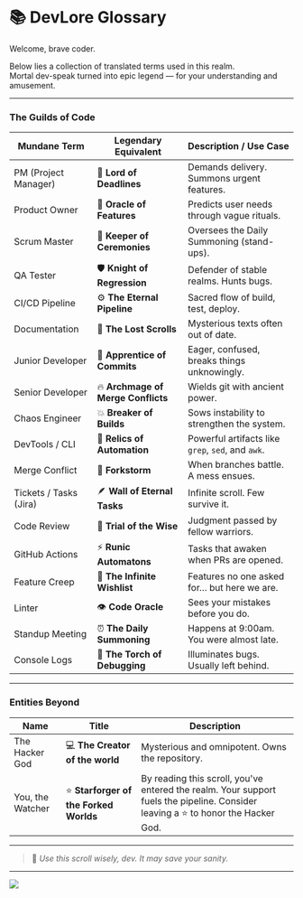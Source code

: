 # 📚 DevLore Glossary

Welcome, brave coder.

Below lies a collection of translated terms used in this realm.  
Mortal dev-speak turned into epic legend — for your understanding and amusement.

---

### The Guilds of Code

| Mundane Term              | Legendary Equivalent               | Description / Use Case                             |
|---------------------------|------------------------------------|----------------------------------------------------|
| PM (Project Manager)      | 🧿 **Lord of Deadlines**           | Demands delivery. Summons urgent features.         |
| Product Owner             | 🔮 **Oracle of Features**          | Predicts user needs through vague rituals.         |
| Scrum Master              | 📜 **Keeper of Ceremonies**        | Oversees the Daily Summoning (stand-ups).          |
| QA Tester                 | 🛡️ **Knight of Regression**        | Defender of stable realms. Hunts bugs.             |
| CI/CD Pipeline            | ⚙️ **The Eternal Pipeline**        | Sacred flow of build, test, deploy.                |
| Documentation             | 📖 **The Lost Scrolls**            | Mysterious texts often out of date.                |
| Junior Developer          | 🐣 **Apprentice of Commits**       | Eager, confused, breaks things unknowingly.        |
| Senior Developer          | 🔥 **Archmage of Merge Conflicts** | Wields git with ancient power.                     |
| Chaos Engineer            | 💥 **Breaker of Builds**           | Sows instability to strengthen the system.         |
| DevTools / CLI            | 🧰 **Relics of Automation**        | Powerful artifacts like `grep`, `sed`, and `awk`.  |
| Merge Conflict            | 🧨 **Forkstorm**                   | When branches battle. A mess ensues.               |
| Tickets / Tasks (Jira)    | 🪶 **Wall of Eternal Tasks**       | Infinite scroll. Few survive it.                   |
| Code Review               | 🧠 **Trial of the Wise**           | Judgment passed by fellow warriors.                |
| GitHub Actions            | ⚡ **Runic Automatons**             | Tasks that awaken when PRs are opened.             |
| Feature Creep             | 🧞 **The Infinite Wishlist**       | Features no one asked for… but here we are.        |
| Linter                    | 👁️ **Code Oracle**                 | Sees your mistakes before you do.                  |
| Standup Meeting           | ⏰ **The Daily Summoning**         | Happens at 9:00am. You were almost late.           |
| Console Logs              | 🔦 **The Torch of Debugging**      | Illuminates bugs. Usually left behind.             |

---

### Entities Beyond

| Name                      | Title                                 | Description                                        |
|---------------------------|---------------------------------------|----------------------------------------------------|
| The Hacker God            | 💻 **The Creator of the world**        | Mysterious and omnipotent. Owns the repository.     |
| You, the Watcher          | ⭐️ **Starforger of the Forked Worlds** | By reading this scroll, you've entered the realm. Your support fuels the pipeline. Consider leaving a ⭐ to honor the Hacker God. |


---

> 🧙 *Use this scroll wisely, dev. It may save your sanity.*

---

<a href="./choose-character.md">
  <img src="https://img.shields.io/badge/Return%20to%20the%20Gate%20of%20Destiny%20(Choose%20your%20class)-2ecc71?style=for-the-badge"/>
</a>
